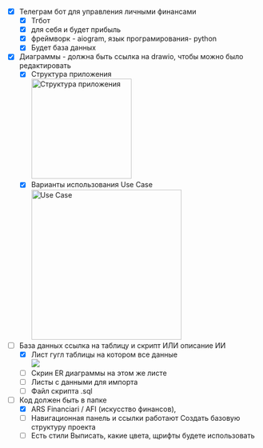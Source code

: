 - [X] Телеграм бот для управления личными финансами 
    - [X] Тгбот
    - [X] для себя и будет прибыль
    - [X] фреймворк - aiogram, язык програмирования- python
    - [X] Будет база данных 
- [X] Диаграммы - должна быть ссылка на drawio, чтобы можно было редактировать
    - [X] Структура приложения
          <br><img height="200" alt="Структура приложения" src="https://drive.google.com/file/d/1MX9KiMwm2GlxgxFl4cK-WLu0NgA-9goN/view?usp=sharing" />
    - [X] Варианты использования Use Case
          <br><img height="300" alt="Use Case" src="https://drive.google.com/file/d/16HhTWOb7NuQQLWSqXKNs9NHj9eccDP0L/view?usp=sharing" />
- [ ] База данных ссылка на таблицу и скрипт ИЛИ описание ИИ
    - [X] Лист гугл таблицы на котором все данные
          <br><img src="https://docs.google.com/spreadsheets/d/1SFVzHAnyOIKZj17m4wvyFnvT80RibMwZj8meEU3MuEg/edit?usp=sharing"/>
    - [ ] Скрин ER диаграммы на этом же листе
    - [ ] Листы с данными для импорта
    - [ ] Файл скрипта .sql
- [ ] Код должен быть в папке
    - [X] ARS Financiari / AFI (искусство финансов), 
    - [ ] Навигационная панель и ссылки работают Создать базовую структуру проекта
    - [ ] Есть стили Выписать, какие цвета, щрифты будете использовать
